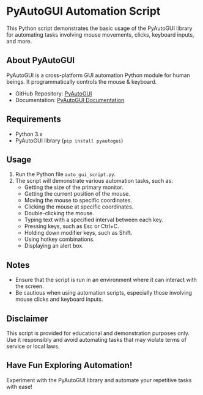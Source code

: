 # PyAutoGUI Automation Script

This Python script demonstrates the basic usage of the PyAutoGUI library for automating tasks involving mouse movements, clicks, keyboard inputs, and more.

## About PyAutoGUI

PyAutoGUI is a cross-platform GUI automation Python module for human beings. It programmatically controls the mouse & keyboard.

- GitHub Repository: [PyAutoGUI](https://github.com/asweigart/pyautogui)
- Documentation: [PyAutoGUI Documentation](https://pyautogui.readthedocs.io/en/latest/)

## Requirements

- Python 3.x
- PyAutoGUI library (`pip install pyautogui`)

## Usage

1. Run the Python file `auto_gui_script.py`.
2. The script will demonstrate various automation tasks, such as:
   - Getting the size of the primary monitor.
   - Getting the current position of the mouse.
   - Moving the mouse to specific coordinates.
   - Clicking the mouse at specific coordinates.
   - Double-clicking the mouse.
   - Typing text with a specified interval between each key.
   - Pressing keys, such as Esc or Ctrl+C.
   - Holding down modifier keys, such as Shift.
   - Using hotkey combinations.
   - Displaying an alert box.

## Notes

- Ensure that the script is run in an environment where it can interact with the screen.
- Be cautious when using automation scripts, especially those involving mouse clicks and keyboard inputs.

## Disclaimer

This script is provided for educational and demonstration purposes only. Use it responsibly and avoid automating tasks that may violate terms of service or local laws.

## Have Fun Exploring Automation!

Experiment with the PyAutoGUI library and automate your repetitive tasks with ease!
